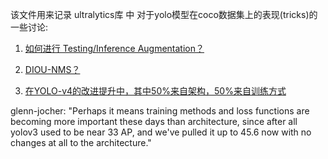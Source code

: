 
该文件用来记录 ultralytics库 中 对于yolo模型在coco数据集上的表现(tricks)的一些讨论:

1. [如何进行 Testing/Inference Augmentation？](https://github.com/ultralytics/yolov3/issues/931)

2. [DIOU-NMS？](https://github.com/ultralytics/yolov3/pull/795)

3. [在YOLO-v4的改进提升中，其中50%来自架构，50%来自训练方式](https://github.com/ultralytics/yolov5/issues/6#issuecomment-643644347)

glenn-jocher: "Perhaps it means training methods and loss functions are becoming more important these days than architecture, since after all yolov3 used to be near 33 AP, and we've pulled it up to 45.6 now with no changes at all to the architecture."